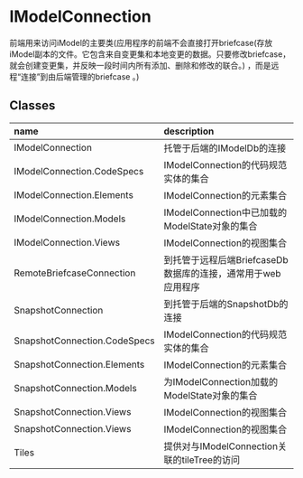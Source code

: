 # IModelConnection

前端用来访问iModel的主要类\(应用程序的前端不会直接打开briefcase\(存放iModel副本的文件。它包含来自变更集和本地变更的数据。只要修改briefcase，就会创建变更集，并反映一段时间内所有添加、删除和修改的联合。\) ，而是远程“连接”到由后端管理的briefcase 。\)

## Classes

| name | description |
| :--- | :--- |
| IModelConnection | 托管于后端的IModelDb的连接 |
| IModelConnection.CodeSpecs | IModelConnection的代码规范实体的集合 |
| IModelConnection.Elements | IModelConnection的元素集合 |
| IModelConnection.Models | IModelConnection中已加载的ModelState对象的集合 |
| IModelConnection.Views | IModelConnection的视图集合 |
| RemoteBriefcaseConnection | 到托管于远程后端BriefcaseDb数据库的连接，通常用于web应用程序 |
| SnapshotConnection | 到托管于后端的SnapshotDb的连接 |
| SnapshotConnection.CodeSpecs | IModelConnection的代码规范实体的集合 |
| SnapshotConnection.Elements | IModelConnection的元素集合 |
| SnapshotConnection.Models | 为IModelConnection加载的ModelState对象的集合 |
| SnapshotConnection.Views | IModelConnection的视图集合 |
| SnapshotConnection.Views | IModelConnection的视图集合 |
| Tiles | 提供对与IModelConnection关联的tileTree的访问 |



